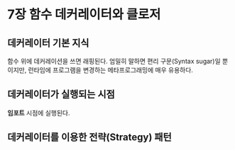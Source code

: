 # 7장 함수 데커레이터와 클로저

## 데커레이터 기본 지식

함수 위에 데커레이션을 쓰면 래핑된다. 엄밀히 말하면 편리 구문(Syntax sugar)일 뿐이지만, 런타임에 프로그램을 변경하는 메타프로그래밍에 매우 유용하다.

## 데커레이터가 실행되는 시점

**임포트** 시점에 실행된다.

## 데커레이터를 이용한 전략(Strategy) 패턴

